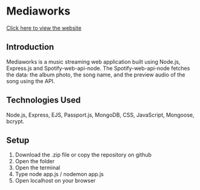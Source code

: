 # Mediaworks
[Click here to view the website]( https://mediaworks.glitch.me/home )
 
## Introduction
Mediaworks is a music streaming web application built using Node.js, Express.js and Spotify-web-api-node. The Spotify-web-api-node fetches the data: the album photo, the song name, and the preview audio of the song using the API.

## Technologies Used
Node.js, Express, EJS, Passport.js, MongoDB, CSS, JavaScript, Mongoose, bcrypt.

## Setup
1) Download the .zip file or copy the repository on github
2) Open the folder
3) Open the terminal
4) Type node app.js / nodemon app.js
5) Open localhost on your browser
